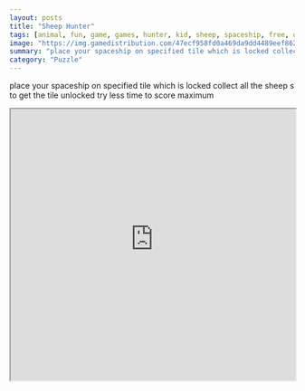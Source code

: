 ```yaml
---
layout: posts
title: "Sheep Hunter"
tags: [animal, fun, game, games, hunter, kid, sheep, spaceship, free, online, games, oyna, game, free, games, play, play, games]
image: "https://img.gamedistribution.com/47ecf958fd0a469da9dd4489eef8628f.jpg"
summary: "place your spaceship on specified tile which is locked collect all the sheep s to get the tile unlocked try less time to score maximum move up up arrow move down down arrow move left left arrow move right right arrow  free online games oyna game free games play play games"
category: "Puzzle"
---
```


place your spaceship on specified tile which is locked collect all the sheep s to get the tile unlocked try less time to score maximum

<iframe width="100%" height="480px;" src="https://html5.gamedistribution.com/47ecf958fd0a469da9dd4489eef8628f/"></iframe>